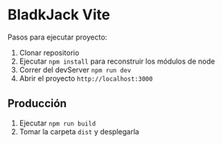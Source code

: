 # BladkJack Vite

Pasos para ejecutar proyecto:

1. Clonar repositorio
2. Ejecutar ```npm install``` para reconstruir los módulos de node
3. Correr del devServer ```npm run dev```
4. Abrir el proyecto ```http://localhost:3000```

## Producción

1. Ejecutar ```npm run build```
2. Tomar la carpeta ```dist``` y desplegarla